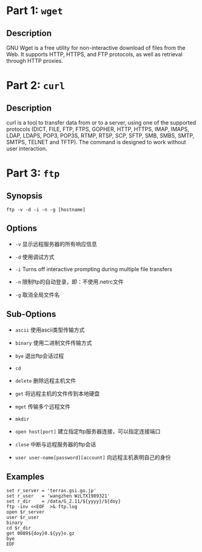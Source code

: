 # Part 1: `wget`

## Description

GNU Wget is a free utility for non-interactive download of files from the Web.  It supports HTTP, HTTPS, and FTP protocols, as well as retrieval through HTTP proxies.

# Part 2: `curl`

## Description

curl is a tool to transfer data from or to a server, using one of the supported protocols (DICT, FILE, FTP, FTPS, GOPHER, HTTP, HTTPS, IMAP, IMAPS, LDAP, LDAPS, POP3, POP3S, RTMP, RTSP, SCP, SFTP, SMB, SMBS, SMTP, SMTPS, TELNET and TFTP). The command is designed to work without user interaction.

# Part 3: `ftp`

## Synopsis

`ftp -v -d -i -n -g [hostname]`

## Options

- `-v` 显示远程服务器的所有响应信息

- `-d` 使用调试方式

- `-i` Turns off interactive prompting during multiple file transfers

- `-n` 限制ftp的自动登录，即：不使用.netrc文件

- `-g` 取消全局文件名

## Sub-Options

- `ascii` 使用ascii类型传输方式

- `binary` 使用二进制文件传输方式

- `bye` 退出ftp会话过程

- `cd`
 
- `delete` 删除远程主机文件

- `get` 将远程主机的文件传到本地硬盘

- `mget` 传输多个远程文件

- `mkdir`

- `open host[port]` 建立指定ftp服务器连接，可以指定连接端口

- `close` 中断与远程服务器的ftp会话

- `user user-name[password][account]` 向远程主机表明自己的身份

## Examples

```
set r_server = 'terras.gsi.go.jp'
set r_user   = 'wangzhen WzLTX1989321'
set r_dir    = /data/G_2.11/${yyyy}/${doy}
ftp -inv <<EOF  >& ftp.log
open $r_server
user $r_user
binary
cd $r_dir
get 0089${doy}0.${yy}o.gz
bye
EOF
```
